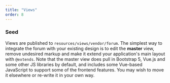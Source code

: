 ```yaml
---
title: "Views"
order: 8
---
```


### Seed

Views are published to `resources/views/vendor/forum`. The simplest way to integrate the forum with your existing design is to edit the **master** view, remove undesired markup and make it extend your application's main layout with `@extends`. Note that the master view does pull in Bootstrap 5, Vue.js and some other JS libraries by default, and includes some Vue-based JavaScript to support some of the frontend features. You may wish to move it elsewhere or re-write it in your own way.
